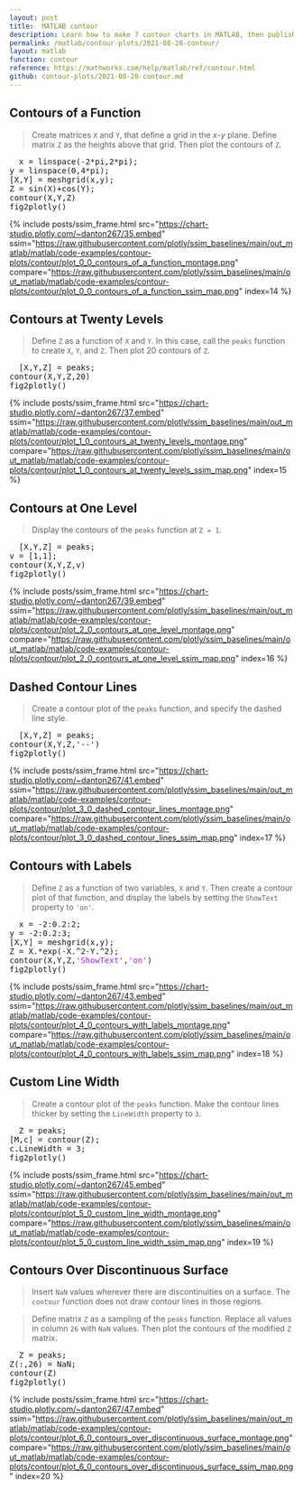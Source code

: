 ```yaml
---
layout: post
title:  MATLAB contour
description: Learn how to make 7 contour charts in MATLAB, then publish them to the Web with Plotly.
permalink: /matlab/contour-plots/2021-08-28-contour/
layout: matlab
function: contour
reference: https://mathworks.com/help/matlab/ref/contour.html
github: contour-plots/2021-08-28-contour.md
---
```


## Contours of a Function

> Create matrices `X` and `Y`, that define a grid in the *x*-*y* plane. Define matrix `Z` as the heights above that grid. Then plot the contours of `Z`.

<pre class="mcode">
  x = linspace(-2*pi,2*pi);
y = linspace(0,4*pi);
[X,Y] = meshgrid(x,y);
Z = sin(X)+cos(Y);
contour(X,Y,Z)
fig2plotly()
</pre>

{% include posts/ssim_frame.html 
  src="https://chart-studio.plotly.com/~danton267/35.embed" 
  ssim="https://raw.githubusercontent.com/plotly/ssim_baselines/main/out_matlab/matlab/code-examples/contour-plots/contour/plot_0_0_contours_of_a_function_montage.png" 
  compare="https://raw.githubusercontent.com/plotly/ssim_baselines/main/out_matlab/matlab/code-examples/contour-plots/contour/plot_0_0_contours_of_a_function_ssim_map.png" 
  index=14
%}



<!--------------------- EXAMPLE BREAK ------------------------->

## Contours at Twenty Levels

> Define `Z` as a function of `X` and `Y`. In this case, call the `peaks` function to create `X`, `Y`, and `Z`. Then plot 20 contours of `Z`.

<pre class="mcode">
  [X,Y,Z] = peaks;
contour(X,Y,Z,20)
fig2plotly()
</pre>

{% include posts/ssim_frame.html 
  src="https://chart-studio.plotly.com/~danton267/37.embed" 
  ssim="https://raw.githubusercontent.com/plotly/ssim_baselines/main/out_matlab/matlab/code-examples/contour-plots/contour/plot_1_0_contours_at_twenty_levels_montage.png" 
  compare="https://raw.githubusercontent.com/plotly/ssim_baselines/main/out_matlab/matlab/code-examples/contour-plots/contour/plot_1_0_contours_at_twenty_levels_ssim_map.png" 
  index=15
%}



<!--------------------- EXAMPLE BREAK ------------------------->

## Contours at One Level

> Display the contours of the `peaks` function at `Z = 1`.

<pre class="mcode">
  [X,Y,Z] = peaks;
v = [1,1];
contour(X,Y,Z,v)
fig2plotly()
</pre>

{% include posts/ssim_frame.html 
  src="https://chart-studio.plotly.com/~danton267/39.embed" 
  ssim="https://raw.githubusercontent.com/plotly/ssim_baselines/main/out_matlab/matlab/code-examples/contour-plots/contour/plot_2_0_contours_at_one_level_montage.png" 
  compare="https://raw.githubusercontent.com/plotly/ssim_baselines/main/out_matlab/matlab/code-examples/contour-plots/contour/plot_2_0_contours_at_one_level_ssim_map.png" 
  index=16
%}



<!--------------------- EXAMPLE BREAK ------------------------->

## Dashed Contour Lines

> Create a contour plot of the `peaks` function, and specify the dashed line style.

<pre class="mcode">
  [X,Y,Z] = peaks;
contour(X,Y,Z,'--')
fig2plotly()
</pre>

{% include posts/ssim_frame.html 
  src="https://chart-studio.plotly.com/~danton267/41.embed" 
  ssim="https://raw.githubusercontent.com/plotly/ssim_baselines/main/out_matlab/matlab/code-examples/contour-plots/contour/plot_3_0_dashed_contour_lines_montage.png" 
  compare="https://raw.githubusercontent.com/plotly/ssim_baselines/main/out_matlab/matlab/code-examples/contour-plots/contour/plot_3_0_dashed_contour_lines_ssim_map.png" 
  index=17
%}



<!--------------------- EXAMPLE BREAK ------------------------->

## Contours with Labels

> Define `Z` as a function of two variables, `X` and `Y`. Then create a contour plot of that function, and display the labels by setting the `ShowText` property to `'on'`.

<pre class="mcode">
  x = -2:0.2:2;
y = -2:0.2:3;
[X,Y] = meshgrid(x,y);
Z = X.*exp(-X.^2-Y.^2);
contour(X,Y,Z,<span style='color:#A020F0'>'ShowText'</span>,<span style='color:#A020F0'>'on'</span>)
fig2plotly()
</pre>

{% include posts/ssim_frame.html 
  src="https://chart-studio.plotly.com/~danton267/43.embed" 
  ssim="https://raw.githubusercontent.com/plotly/ssim_baselines/main/out_matlab/matlab/code-examples/contour-plots/contour/plot_4_0_contours_with_labels_montage.png" 
  compare="https://raw.githubusercontent.com/plotly/ssim_baselines/main/out_matlab/matlab/code-examples/contour-plots/contour/plot_4_0_contours_with_labels_ssim_map.png" 
  index=18
%}



<!--------------------- EXAMPLE BREAK ------------------------->

## Custom Line Width

> Create a contour plot of the `peaks` function. Make the contour lines thicker by setting the `LineWidth` property to `3`. 

<pre class="mcode">
  Z = peaks;
[M,c] = contour(Z);
c.LineWidth = 3;
fig2plotly()
</pre>

{% include posts/ssim_frame.html 
  src="https://chart-studio.plotly.com/~danton267/45.embed" 
  ssim="https://raw.githubusercontent.com/plotly/ssim_baselines/main/out_matlab/matlab/code-examples/contour-plots/contour/plot_5_0_custom_line_width_montage.png" 
  compare="https://raw.githubusercontent.com/plotly/ssim_baselines/main/out_matlab/matlab/code-examples/contour-plots/contour/plot_5_0_custom_line_width_ssim_map.png" 
  index=19
%}



<!--------------------- EXAMPLE BREAK ------------------------->

## Contours Over Discontinuous Surface

> Insert `NaN` values wherever there are discontinuities on a surface. The `contour` function does not draw contour lines in those regions.

> Define matrix `Z` as a sampling of the `peaks` function. Replace all values in column `26` with `NaN` values. Then plot the contours of the modified `Z` matrix.

<pre class="mcode">
  Z = peaks;
Z(:,26) = NaN;
contour(Z)
fig2plotly()
</pre>

{% include posts/ssim_frame.html 
  src="https://chart-studio.plotly.com/~danton267/47.embed" 
  ssim="https://raw.githubusercontent.com/plotly/ssim_baselines/main/out_matlab/matlab/code-examples/contour-plots/contour/plot_6_0_contours_over_discontinuous_surface_montage.png" 
  compare="https://raw.githubusercontent.com/plotly/ssim_baselines/main/out_matlab/matlab/code-examples/contour-plots/contour/plot_6_0_contours_over_discontinuous_surface_ssim_map.png" 
  index=20
%}



<!--------------------- EXAMPLE BREAK ------------------------->

